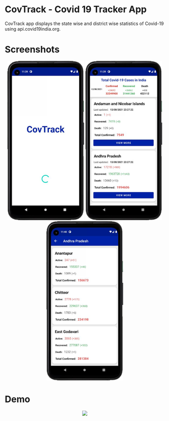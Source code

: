 # CovTrack - Covid 19 Tracker App
CovTrack app displays the state wise and district wise statistics of Covid-19 using api.covid19india.org.

# Screenshots
<p align="center">
<img src = "Screenshots/splashscreen.png" height=500px>
<img src = "Screenshots/statewisecases.png" height=500px>
<img src = "Screenshots/districtwisecases.png" height=500px>
</p>

# Demo
<p align="center">
<img src = "Screenshots/CovTrack.gif" height=700px>
</p>